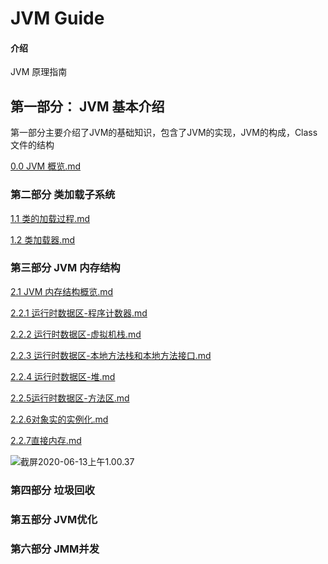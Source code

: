 # JVM Guide

#### 介绍
JVM 原理指南



## 第一部分： JVM 基本介绍

第一部分主要介绍了JVM的基础知识，包含了JVM的实现，JVM的构成，Class 文件的结构

 [0.0 JVM 概览.md](doc/0.0JVM概览.md)

### 第二部分 类加载子系统

 [1.1 类的加载过程.md](doc/1.1类的加载过程.md)

 [1.2 类加载器.md](doc/1.2类加载器.md)

### 第三部分 JVM 内存结构

 [2.1 JVM 内存结构概览.md](doc/2.1JVM内存结构概览.md)

 [2.2.1 运行时数据区-程序计数器.md](doc/2.2.1运行时数据区-程序计数器.md)

 [2.2.2 运行时数据区-虚拟机栈.md](doc/2.2.2运行时数据区-虚拟机栈.md)

 [2.2.3 运行时数据区-本地方法栈和本地方法接口.md](doc/2.2.3运行时数据区-本地方法栈和本地方法接口.md) 

 [2.2.4 运行时数据区-堆.md](doc/2.2.4运行时数据区-堆.md) 

 [2.2.5运行时数据区-方法区.md](doc/2.2.5运行时数据区-方法区.md) 

 [2.2.6对象实的实例化.md](doc/2.2.6对象实的实例化.md) 

 [2.2.7直接内存.md](doc/2.2.7直接内存.md) 

![截屏2020-06-13上午1.00.37](https://gitee.com/Sunxz007/PicStorage/raw/master/imgs/20200613010151.png)



### 第四部分 垃圾回收

### 第五部分 JVM优化

### 第六部分 JMM并发
